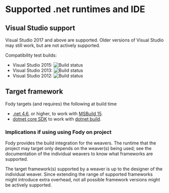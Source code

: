 # Supported .net runtimes and IDE


## Visual Studio support

Visual Studio 2017 and above are supported. Older versions of Visual Studio may still work, but are not actively supported.

Compatibility test builds:

 * Visual Studio 2015: ![Build status](https://tom-englert.visualstudio.com/Open%20Source/_apis/build/status/FodyIntegration2015)
 * Visual Studio 2013: ![Build status](https://tom-englert.visualstudio.com/Open%20Source/_apis/build/status/FodyIntegration2013)
 * Visual Studio 2012: ![Build status](https://tom-englert.visualstudio.com/Open%20Source/_apis/build/status/FodyIntegration2012)


## Target framework

Fody targets (and requires) the following at build time

 * [.net 4.6](https://blogs.msdn.microsoft.com/dotnet/2015/07/20/announcing-net-framework-4-6/), or higher, to work with [MSBuild 15](https://docs.microsoft.com/en-us/visualstudio/msbuild/what-s-new-in-msbuild-15-0).
 * [dotnet core SDK](https://dotnet.microsoft.com/download) to work with [dotnet build](https://docs.microsoft.com/en-us/dotnet/core/tools/dotnet-build).


### Implications if using using Fody on project

Fody provides the build integration for the weavers. The runtime that the project may target only depends on the weaver(s) being used; see the documentation of the individual weavers to know what frameworks are supported.

The target framework(s) supported by a weaver is up to the designer of the individual weaver. Since extending the range of supported frameworks might introduce extra overhead, not all possible framework versions might be actively supported.